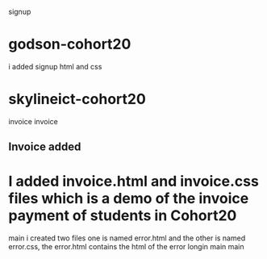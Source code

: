  signup
# godson-cohort20
i added signup html and css

# skylineict-cohort20
 invoice
 invoice

## Invoice added

I added invoice.html and invoice.css files which is a demo of the invoice payment of students in Cohort20
=======
 main
i created two files one is named error.html and the other is named error.css, the error.html contains the html of the error longin
main
 main
